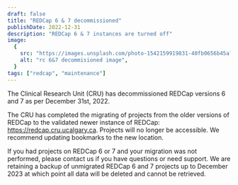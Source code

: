 ```yaml
---
draft: false
title: "REDCap 6 & 7 decommissioned"
publishDate: 2022-12-31
description: "REDCap 6 & 7 instances are turned off"
image:
  {
    src: "https://images.unsplash.com/photo-1542159919831-40fb0656b45a?q=80&w=1000&auto=format&fit=crop&ixlib=rb-4.0.3&ixid=M3wxMjA3fDB8MHxwaG90by1wYWdlfHx8fGVufDB8fHx8fA==",
    alt: "rc 6&7 decommisioned image",
  }
tags: ["redcap", "maintenance"]
---
```


The Clinical Research Unit (CRU) has decommissioned REDCap versions 6 and 7 as per December 31st, 2022.

The CRU has completed the migrating of projects from the older versions of REDCap to the validated newer instance of REDCap: https://redcap.cru.ucalgary.ca. Projects will no longer be accessible. We recommend updating bookmarks to the new location.

If you had projects on REDCap 6 or 7 and your migration was not performed, please contact us if you have questions or need support. We are retaining a backup of unmigrated REDCap 6 and 7 projects up to December 2023 at which point all data will be deleted and cannot be retrieved.
